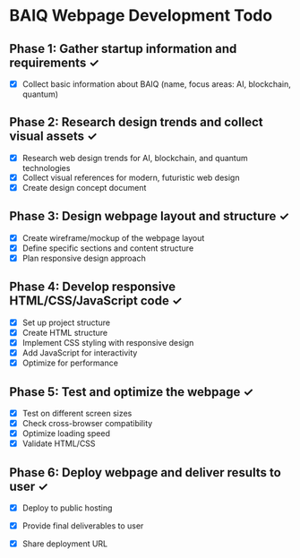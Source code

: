 # BAIQ Webpage Development Todo

## Phase 1: Gather startup information and requirements ✓
- [x] Collect basic information about BAIQ (name, focus areas: AI, blockchain, quantum)

## Phase 2: Research design trends and collect visual assets ✓
- [x] Research web design trends for AI, blockchain, and quantum technologies
- [x] Collect visual references for modern, futuristic web design
- [x] Create design concept document

## Phase 3: Design webpage layout and structure ✓
- [x] Create wireframe/mockup of the webpage layout
- [x] Define specific sections and content structure
- [x] Plan responsive design approach

## Phase 4: Develop responsive HTML/CSS/JavaScript code ✓
- [x] Set up project structure
- [x] Create HTML structure
- [x] Implement CSS styling with responsive design
- [x] Add JavaScript for interactivity
- [x] Optimize for performance

## Phase 5: Test and optimize the webpage ✓
- [x] Test on different screen sizes
- [x] Check cross-browser compatibility
- [x] Optimize loading speed
- [x] Validate HTML/CSS

## Phase 6: Deploy webpage and deliver results to user ✓
- [x] Deploy to public hosting
- [x] Provide final deliverables to user
- [x] Share deployment URL

